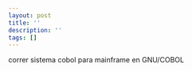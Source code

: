 ```yaml
---
layout: post
title: ''
description: ''
tags: []
---
```


correr sistema cobol para mainframe en GNU/COBOL
